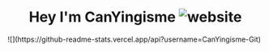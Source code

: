 <h1 align="center">Hey I'm CanYingisme <img src="https://img.shields.io/badge/Language-Java-orange" alt="website"/></h1>
![](https://github-readme-stats.vercel.app/api?username=CanYingisme-Git)
<!--
**CanYingisme-Git/CanYingisme-Git** is a ✨ _special_ ✨ repository because its `README.md` (this file) appears on your GitHub profile.

Here are some ideas to get you started:

- 🔭 I’m currently working on ...
- 🌱 I’m currently learning ...
- 👯 I’m looking to collaborate on ...
- 🤔 I’m looking for help with ...
- 💬 Ask me about ...
- 📫 How to reach me: ...
- 😄 Pronouns: ...
- ⚡ Fun fact: ...
-->
